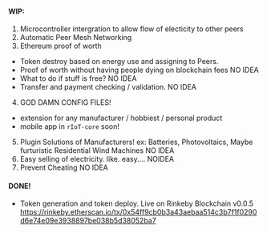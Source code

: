 #### WIP:

1. Microcontroller intergration to allow flow of electicity to other peers
2. Automatic Peer Mesh Networking
3. Ethereum proof of worth
- Token destroy based on energy use and assigning to Peers.
- Proof of worth without having people dying on blockchain fees NO IDEA
- What to do if stuff is free? NO IDEA
- Transfer and payment checking / validation. NO IDEA
4. GOD DAMN CONFIG FILES!
- extension for any manufacturer / hobbiest / personal product
- mobile app in ```rIoT-core``` soon!
5. Plugin Solutions of Manufacturers! ex: Batteries, Photovoltaics, Maybe furturistic Residential Wind Machines NO IDEA
6. Easy selling of electricity. like. easy.... NOIDEA
7. Prevent Cheating NO IDEA

#### DONE!

- Token generation and token deploy. Live on Rinkeby Blockchain v0.0.5 https://rinkeby.etherscan.io/tx/0x54ff9cb0b3a43aebaa514c3b7f1f0290d6e74e09e3938897be038b5d38052ba7
